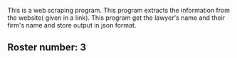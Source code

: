 This is a web scraping program. This program extracts the information from the website( given in a link). This program get the lawyer's name and their firm's name and store output in json format.


## Roster number: 3
